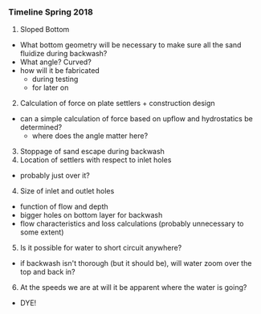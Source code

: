 ### Timeline Spring  2018
1.  Sloped Bottom
  - What bottom geometry will be necessary to make sure all the sand fluidize during backwash?
  - What angle? Curved?
  - how will it be fabricated
    - during testing
    - for later on
2. Calculation of force on plate settlers  + construction design
  - can a simple calculation of force based on upflow and hydrostatics be determined?
    - where does the angle matter here?
3. Stoppage of sand escape during backwash    
3. Location of settlers with respect to inlet holes
  - probably just over it?
4. Size of inlet and outlet holes
  - function of flow and depth
  - bigger holes on bottom layer for backwash
  - flow characteristics and loss calculations (probably unnecessary to some extent)
5. Is it possible for water to short circuit anywhere?
  - if backwash isn't thorough (but it should be), will water zoom over the top and back in?
6. At the speeds we are at will it be apparent where the water is going?
  - DYE!
